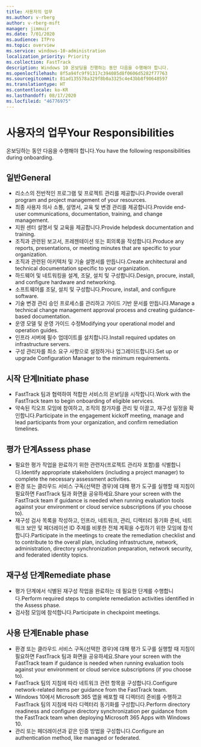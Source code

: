 ```yaml
---
title: 사용자의 업무
ms.author: v-rberg
author: v-rberg-msft
manager: jimmuir
ms.date: 7/01/2020
ms.audience: ITPro
ms.topic: overview
ms.service: windows-10-administration
localization_priority: Priority
ms.collection: FastTrack
description: Windows 10 온보딩을 진행하는 동안 다음을 수행해야 합니다.
ms.openlocfilehash: 8f5a94fc9f91317c394085d8f0606d5282f77763
ms.sourcegitcommit: 81ad135578a329f8b0a3325c4e43bb8f90648597
ms.translationtype: HT
ms.contentlocale: ko-KR
ms.lasthandoff: 08/17/2020
ms.locfileid: "46776975"
---
```

# <a name="your-responsibilities"></a><span data-ttu-id="bcd24-103">사용자의 업무</span><span class="sxs-lookup"><span data-stu-id="bcd24-103">Your Responsibilities</span></span>

<span data-ttu-id="bcd24-104">온보딩하는 동안 다음을 수행해야 합니다.</span><span class="sxs-lookup"><span data-stu-id="bcd24-104">You have the following responsibilities during onboarding.</span></span>

## <a name="general"></a><span data-ttu-id="bcd24-105">일반</span><span class="sxs-lookup"><span data-stu-id="bcd24-105">General</span></span>

- <span data-ttu-id="bcd24-106">리소스의 전반적인 프로그램 및 프로젝트 관리를 제공합니다.</span><span class="sxs-lookup"><span data-stu-id="bcd24-106">Provide overall program and project management of your resources.</span></span>
- <span data-ttu-id="bcd24-107">최종 사용자 의사 소통, 설명서, 교육 및 변경 관리를 제공합니다.</span><span class="sxs-lookup"><span data-stu-id="bcd24-107">Provide end-user communications, documentation, training, and change management.</span></span>
- <span data-ttu-id="bcd24-108">지원 센터 설명서 및 교육을 제공합니다.</span><span class="sxs-lookup"><span data-stu-id="bcd24-108">Provide helpdesk documentation and training.</span></span>
- <span data-ttu-id="bcd24-109">조직과 관련된 보고서, 프레젠테이션 또는 회의록을 작성합니다.</span><span class="sxs-lookup"><span data-stu-id="bcd24-109">Produce any reports, presentations, or meeting minutes that are specific to your organization.</span></span>
- <span data-ttu-id="bcd24-110">조직과 관련된 아키텍처 및 기술 설명서를 만듭니다.</span><span class="sxs-lookup"><span data-stu-id="bcd24-110">Create architectural and technical documentation specific to your organization.</span></span>
- <span data-ttu-id="bcd24-111">하드웨어 및 네트워킹을 설계, 조달, 설치 및 구성합니다.</span><span class="sxs-lookup"><span data-stu-id="bcd24-111">Design, procure, install, and configure hardware and networking.</span></span>
- <span data-ttu-id="bcd24-112">소프트웨어를 조달, 설치 및 구성합니다.</span><span class="sxs-lookup"><span data-stu-id="bcd24-112">Procure, install, and configure software.</span></span>
- <span data-ttu-id="bcd24-113">기술 변경 관리 승인 프로세스를 관리하고 가이드 기반 문서를 만듭니다.</span><span class="sxs-lookup"><span data-stu-id="bcd24-113">Manage a technical change management approval process and creating guidance-based documentation.</span></span>
- <span data-ttu-id="bcd24-114">운영 모델 및 운영 가이드 수정</span><span class="sxs-lookup"><span data-stu-id="bcd24-114">Modifying your operational model and operation guides.</span></span>
- <span data-ttu-id="bcd24-115">인프라 서버에 필수 업데이트를 설치합니다.</span><span class="sxs-lookup"><span data-stu-id="bcd24-115">Install required updates on infrastructure servers.</span></span>
- <span data-ttu-id="bcd24-116">구성 관리자를 최소 요구 사항으로 설정하거나 업그레이드합니다.</span><span class="sxs-lookup"><span data-stu-id="bcd24-116">Set up or upgrade Configuration Manager to the minimum requirements.</span></span>

## <a name="initiate-phase"></a><span data-ttu-id="bcd24-117">시작 단계</span><span class="sxs-lookup"><span data-stu-id="bcd24-117">Initiate phase</span></span>

- <span data-ttu-id="bcd24-118">FastTrack 팀과 협력하여 적합한 서비스의 온보딩을 시작합니다.</span><span class="sxs-lookup"><span data-stu-id="bcd24-118">Work with the FastTrack team to begin onboarding of eligible services.</span></span>
- <span data-ttu-id="bcd24-119">약속된 킥오프 모임에 참여하고, 조직의 참가자를 관리 및 이끌고, 재구성 일정을 확인합니다.</span><span class="sxs-lookup"><span data-stu-id="bcd24-119">Participate in the engagement kickoff meeting, manage and lead participants from your organization, and confirm remediation timelines.</span></span>

## <a name="assess-phase"></a><span data-ttu-id="bcd24-120">평가 단계</span><span class="sxs-lookup"><span data-stu-id="bcd24-120">Assess phase</span></span>

- <span data-ttu-id="bcd24-121">필요한 평가 작업을 완료하기 위한 관련자(프로젝트 관리자 포함)를 식별합니다.</span><span class="sxs-lookup"><span data-stu-id="bcd24-121">Identify appropriate stakeholders (including a project manager) to complete the necessary assessment activities.</span></span>
- <span data-ttu-id="bcd24-122">환경 또는 클라우드 서비스 구독(선택한 경우)에 대해 평가 도구를 실행할 때 지침이 필요하면 FastTrack 팀과 화면을 공유하세요.</span><span class="sxs-lookup"><span data-stu-id="bcd24-122">Share your screen with the FastTrack team if guidance is needed when running evaluation tools against your environment or cloud service subscriptions (if you choose to).</span></span>
- <span data-ttu-id="bcd24-123">재구성 검사 목록을 작성하고, 인프라, 네트워크, 관리, 디렉터리 동기화 준비, 네트워크 보안 및 페더레이션 ID 주제를 비롯한 전체 계획을 수립하기 위한 모임에 참석합니다.</span><span class="sxs-lookup"><span data-stu-id="bcd24-123">Participate in the meetings to create the remediation checklist and to contribute to the overall plan, including infrastructure, network, administration, directory synchronization preparation, network security, and federated identity topics.</span></span>

## <a name="remediate-phase"></a><span data-ttu-id="bcd24-124">재구성 단계</span><span class="sxs-lookup"><span data-stu-id="bcd24-124">Remediate phase</span></span>

- <span data-ttu-id="bcd24-125">평가 단계에서 식별된 재구성 작업을 완료하는 데 필요한 단계를 수행합니다.</span><span class="sxs-lookup"><span data-stu-id="bcd24-125">Perform required steps to complete remediation activities identified in the Assess phase.</span></span>
- <span data-ttu-id="bcd24-126">검사점 모임에 참석합니다.</span><span class="sxs-lookup"><span data-stu-id="bcd24-126">Participate in checkpoint meetings.</span></span>

## <a name="enable-phase"></a><span data-ttu-id="bcd24-127">사용 단계</span><span class="sxs-lookup"><span data-stu-id="bcd24-127">Enable phase</span></span>

- <span data-ttu-id="bcd24-128">환경 또는 클라우드 서비스 구독(선택한 경우)에 대해 평가 도구를 실행할 때 지침이 필요하면 FastTrack 팀과 화면을 공유하세요.</span><span class="sxs-lookup"><span data-stu-id="bcd24-128">Share your screen with the FastTrack team if guidance is needed when running evaluation tools against your environment or cloud service subscriptions (if you choose to).</span></span>
- <span data-ttu-id="bcd24-129">FastTrack 팀의 지침에 따라 네트워크 관련 항목을 구성합니다.</span><span class="sxs-lookup"><span data-stu-id="bcd24-129">Configure network-related items per guidance from the FastTrack team.</span></span>
- <span data-ttu-id="bcd24-130">Windows 10에서 Microsoft 365 앱을 배포할 때 디렉터리 준비를 수행하고 FastTrack 팀의 지침에 따라 디렉터리 동기화를 구성합니다.</span><span class="sxs-lookup"><span data-stu-id="bcd24-130">Perform directory readiness and configure directory synchronization per guidance from the FastTrack team when deploying Microsoft 365 Apps with Windows 10.</span></span>
- <span data-ttu-id="bcd24-131">관리 또는 페더레이션과 같은 인증 방법을 구성합니다.</span><span class="sxs-lookup"><span data-stu-id="bcd24-131">Configure an authentication method, like managed or federated.</span></span>

